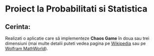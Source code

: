 # Proiect la Probabilitati si Statistica

## Cerinta:
Realizati o aplicatie care să implementeze <b>Chaos Game</b> în doua sau trei dimensiuni (mai multe detalii puteti vedea pagina pe [Wikipedia](https://en.wikipedia.org/wiki/Chaos_game) sau pe [Wolfram MathWorld](https://mathworld.wolfram.com/ChaosGame.html)).
